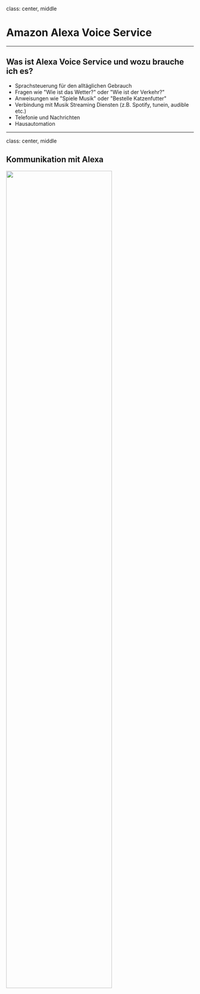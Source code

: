 class: center, middle

# Amazon Alexa Voice Service

---

## Was ist Alexa Voice Service und wozu brauche ich es?
- Sprachsteuerung für den alltäglichen Gebrauch
- Fragen wie "Wie ist das Wetter?" oder "Wie ist der Verkehr?"
- Anweisungen wie "Spiele Musik" oder "Bestelle Katzenfutter"
- Verbindung mit Musik Streaming Diensten (z.B. Spotify, tunein, audible etc.)
- Telefonie und Nachrichten
- Hausautomation

---
class: center, middle

## Kommunikation mit Alexa

<img src="images/interaction.png" width="75%">
